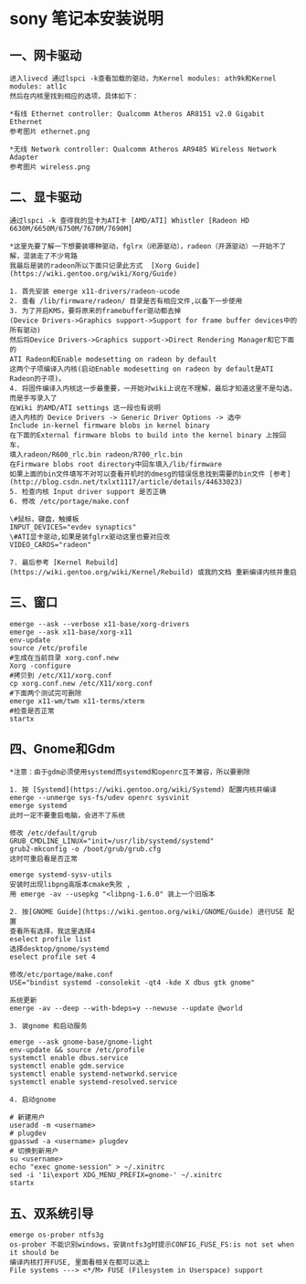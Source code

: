 sony 笔记本安装说明
===

一、网卡驱动
---
	进入livecd 通过lspci -k查看加载的驱动，为Kernel modules: ath9k和Kernel modules: atl1c
	然后在内核里找到相应的选项，具体如下：

	*有线 Ethernet controller: Qualcomm Atheros AR8151 v2.0 Gigabit Ethernet
	参考图片 ethernet.png

	*无线 Network controller: Qualcomm Atheros AR9485 Wireless Network Adapter
	参考图片 wireless.png

二、显卡驱动
---
	通过lspci -k 查得我的显卡为ATI卡 [AMD/ATI] Whistler [Radeon HD 6630M/6650M/6750M/7670M/7690M]

	*这里先要了解一下想要装哪种驱动，fglrx（闭源驱动），radeon（开源驱动）一开始不了解，混装走了不少弯路
	我最后是装的radeon所以下面只记录此方式  [Xorg Guide](https://wiki.gentoo.org/wiki/Xorg/Guide)

	1. 首先安装 emerge x11-drivers/radeon-ucode
	2. 查看 /lib/firmware/radeon/ 目录是否有相应文件,以备下一步使用
	3. 为了开启KMS，要将原来的framebuffer驱动都去掉
	(Device Drivers->Graphics support->Support for frame buffer devices中的所有驱动)
	然后将Device Drivers->Graphics support->Direct Rendering Manager和它下面的
	ATI Radeon和Enable modesetting on radeon by default
	这两个子项编译入内核(启动Enable modesetting on radeon by default是ATI Radeon的子项)。
	4. 将固件编译入内核这一步最重要，一开始对wiki上说在不理解，最后才知道这里不是勾选，而是手写录入了
	在Wiki 的AMD/ATI settings 这一段也有说明
	进入内核的 Device Drivers -> Generic Driver Options -> 选中
	Include in-kernel firmware blobs in kernel binary
	在下面的External firmware blobs to build into the kernel binary 上按回车，
	填入radeon/R600_rlc.bin radeon/R700_rlc.bin
	在Firmware blobs root directory中回车填入/lib/firmware
	如果上面的bin文件填写不对可以查看开机时的dmesg的错误信息找到需要的bin文件 [参考](http://blog.csdn.net/txlxt1117/article/details/44633023)
	5. 检查内核 Input driver support 是否正确
	6. 修改 /etc/portage/make.conf
```shell
\#鼠标，键盘，触摸板
INPUT_DEVICES="evdev synaptics"
\#ATI显卡驱动,如果是装fglrx驱动这里也要对应改
VIDEO_CARDS="radeon"
```
	7. 最后参考 [Kernel Rebuild](https://wiki.gentoo.org/wiki/Kernel/Rebuild) 或我的文档 重新编译内核并重启

三、窗口
---

```shell
emerge --ask --verbose x11-base/xorg-drivers
emerge --ask x11-base/xorg-x11
env-update
source /etc/profile
#生成在当前目录 xorg.conf.new
Xorg -configure
#拷贝到 /etc/X11/xorg.conf
cp xorg.conf.new /etc/X11/xorg.conf
#下面两个测试完可删除
emerge x11-wm/twm x11-terms/xterm 
#检查是否正常
startx
```

四、Gnome和Gdm
---
	*注意：由于gdm必须使用systemd而systemd和openrc互不兼容，所以要删除

	1. 按 [Systemd](https://wiki.gentoo.org/wiki/Systemd) 配置内核并编译
	emerge --unmerge sys-fs/udev openrc sysvinit
	emerge systemd
	此时一定不要重启电脑，会进不了系统

	修改 /etc/default/grub
	GRUB_CMDLINE_LINUX="init=/usr/lib/systemd/systemd"
	grub2-mkconfig -o /boot/grub/grub.cfg
	这时可重启看是否正常

	emerge systemd-sysv-utils
	安装时出现libpng高版本cmake失败 ,
	用 emerge -av --usepkg "<libpng-1.6.0" 装上一个旧版本

	2. 按[GNOME Guide](https://wiki.gentoo.org/wiki/GNOME/Guide) 进行USE 配置
	查看所有选择，我这里选择4
	eselect profile list
	选择desktop/gnome/systemd
	eselect profile set 4

	修改/etc/portage/make.conf
	USE="bindist systemd -consolekit -qt4 -kde X dbus gtk gnome"

	系统更新
	emerge -av --deep --with-bdeps=y --newuse --update @world 

	3. 装gnome 和启动服务
```shell
emerge --ask gnome-base/gnome-light
env-update && source /etc/profile
systemctl enable dbus.service
systemctl enable gdm.service
systemctl enable systemd-networkd.service
systemctl enable systemd-resolved.service

```

	4. 启动gnome

```shell
# 新建用户
useradd -m <username>
# plugdev
gpasswd -a <username> plugdev
# 切换到新用户
su <username>
echo "exec gnome-session" > ~/.xinitrc
sed -i '1i\export XDG_MENU_PREFIX=gnome-' ~/.xinitrc
startx
```

五、双系统引导
---
	emerge os-prober ntfs3g
	os-prober 不能识别windows，安装ntfs3g时提示CONFIG_FUSE_FS:is not set when it should be
	编译内核打开FUSE, 里面看相关在都可以选上
	File systems ---> <*/M> FUSE (Filesystem in Userspace) support 
